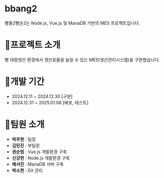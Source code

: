 <h1>bbang2</h1>
빵돌2빵순2는 Node.js, Vue.js 및 MariaDB 기반의 MES 프로젝트입니다.


<h1>🍞프로젝트 소개</h1>
빵 대량생산 환경에서 생산효율을 높일 수 있는 MES(생산관리시스템)을 구현했습니다.


<h1>🥖개발 기간</h1>

+ 2024.12.11 ~ 2024.12.30 [구현]
+ 2024.12.31 ~ 2025.01.06 [배포, 테스트]


<h1>🥐팀원 소개</h1>

+ **박주현** : 팀장
+ **김민진** : 부팀장
+ **권순범** : Vue.js 개발환경 구축
+ **신강현** : Node.js 개발환경 구축
+ **배서진** : MariaDB 서버 구축
+ **박소현** : Git 관리
